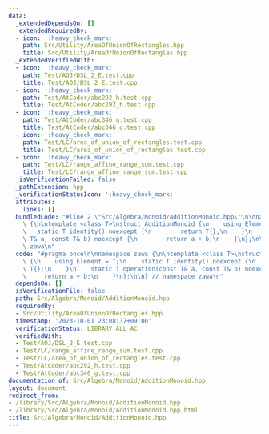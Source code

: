 ```yaml
---
data:
  _extendedDependsOn: []
  _extendedRequiredBy:
  - icon: ':heavy_check_mark:'
    path: Src/Utility/AreaOfUnionOfRectangles.hpp
    title: Src/Utility/AreaOfUnionOfRectangles.hpp
  _extendedVerifiedWith:
  - icon: ':heavy_check_mark:'
    path: Test/AOJ/DSL_2_E.test.cpp
    title: Test/AOJ/DSL_2_E.test.cpp
  - icon: ':heavy_check_mark:'
    path: Test/AtCoder/abc292_h.test.cpp
    title: Test/AtCoder/abc292_h.test.cpp
  - icon: ':heavy_check_mark:'
    path: Test/AtCoder/abc346_g.test.cpp
    title: Test/AtCoder/abc346_g.test.cpp
  - icon: ':heavy_check_mark:'
    path: Test/LC/area_of_union_of_rectangles.test.cpp
    title: Test/LC/area_of_union_of_rectangles.test.cpp
  - icon: ':heavy_check_mark:'
    path: Test/LC/range_affine_range_sum.test.cpp
    title: Test/LC/range_affine_range_sum.test.cpp
  _isVerificationFailed: false
  _pathExtension: hpp
  _verificationStatusIcon: ':heavy_check_mark:'
  attributes:
    links: []
  bundledCode: "#line 2 \"Src/Algebra/Monoid/AdditionMonoid.hpp\"\n\nnamespace zawa\
    \ {\n\ntemplate <class T>\nstruct AdditionMonoid {\n    using Element = T;\n \
    \   static T identity() noexcept {\n        return T{};\n    }\n    static T operation(const\
    \ T& a, const T& b) noexcept {\n        return a + b;\n    }\n};\n\n} // namespace\
    \ zawa\n"
  code: "#pragma once\n\nnamespace zawa {\n\ntemplate <class T>\nstruct AdditionMonoid\
    \ {\n    using Element = T;\n    static T identity() noexcept {\n        return\
    \ T{};\n    }\n    static T operation(const T& a, const T& b) noexcept {\n   \
    \     return a + b;\n    }\n};\n\n} // namespace zawa\n"
  dependsOn: []
  isVerificationFile: false
  path: Src/Algebra/Monoid/AdditionMonoid.hpp
  requiredBy:
  - Src/Utility/AreaOfUnionOfRectangles.hpp
  timestamp: '2023-10-01 23:08:37+09:00'
  verificationStatus: LIBRARY_ALL_AC
  verifiedWith:
  - Test/AOJ/DSL_2_E.test.cpp
  - Test/LC/range_affine_range_sum.test.cpp
  - Test/LC/area_of_union_of_rectangles.test.cpp
  - Test/AtCoder/abc292_h.test.cpp
  - Test/AtCoder/abc346_g.test.cpp
documentation_of: Src/Algebra/Monoid/AdditionMonoid.hpp
layout: document
redirect_from:
- /library/Src/Algebra/Monoid/AdditionMonoid.hpp
- /library/Src/Algebra/Monoid/AdditionMonoid.hpp.html
title: Src/Algebra/Monoid/AdditionMonoid.hpp
---
```

